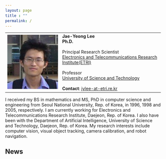 ```yaml
---
layout: page
title : ""
permalink: /
---
```


<table style="border: 0; cellpadding: 3; vertical-align: top;">
	<tbody><tr>
		<td>
			<img src="../pages/images/lee.png" width="250px">
		</td>
		<td>
			<b>Jae-Yeong Lee</b><br>
			<b>Ph.D.</b><br><br>
			Principal Research Scientist<br>
			<a href="https://www.etri.re.kr/">Electronics and Telecommunications Research Institute(ETRI)</a><br><br>
			Professor<br>
			<a href="https://www.ust.ac.kr/">University of Science and Technology</a><br><br>
			<b>Contact</b>: <a href="mailto:jylee@etri.re.kr">jylee-at-etri.re.kr</a>
		</td>
	</tr></tbody>
</table>

I received my BS in mathematics and MS, PhD in computer science and engineering from Seoul National University, Rep. of Korea, in 1996, 1998 and 2005, respectively. I am currently working for Electronics and Telecommunications Research Institute, Daejeon, Rep. of Korea. I also have been with the Department of Artificial Intelligence, University of Science and Technology, Daejeon, Rep. of Korea. My research interests include computer vision, visual object tracking, camera calibration, and robot navigation.

## News
